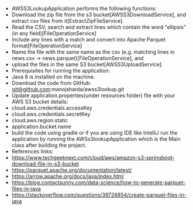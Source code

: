 * AWSS3LookupApplication performs the following functions:
* Download the zip file from the s3 bucket[AWSS3DownloadService], and extract csv files from it[ExtractZipFileService].
* Read the CSV, search and extract lines which contain the word "ellipsis" (in any field)[FileOperationService]
* Include any lines with a match and convert into Apache Parquet format[FileOperationService]
* Name the file with the same name as the csv (e.g. matching lines in news.csv → news.parquet)[FileOperationService], and
* upload the files in the same S3 bucket[AWSS3UploadService].
* Prerequisites for running the application:
* Java 8 is installed on the machine.
* Download the code from GitHub: git@github.com:manojsharda/awss3lookup.git
* Update application.properties(under resources folder) file with your AWS S3 bucket details:
* cloud.aws.credentials.accessKey
* cloud.aws.credentials.secretKey
* cloud.aws.region.static
* application.bucket.name
* build the code using gradle or if you are using IDE like IntelliJ run the application by running the AWSs3lookupApplication which is the Main class after building the project.
* References links:
* https://www.techgeeknext.com/cloud/aws/amazon-s3-springboot-download-file-in-s3-bucket
* https://parquet.apache.org/documentation/latest/
* https://arrow.apache.org/docs/java/index.html
* https://blog.contactsunny.com/data-science/how-to-generate-parquet-files-in-java
* https://stackoverflow.com/questions/39728854/create-parquet-files-in-java
